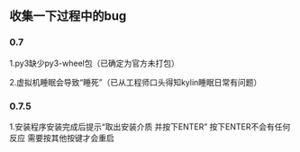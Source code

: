 ## 收集一下过程中的bug



### 0.7

1.py3缺少py3-wheel包（已确定为官方未打包）

2.虚拟机睡眠会导致“睡死”（已从工程师口头得知kylin睡眠日常有问题）

### 0.7.5

1.安装程序安装完成后提示“取出安装介质 并按下ENTER” 按下ENTER不会有任何反应 需要按其他按键才会重启
